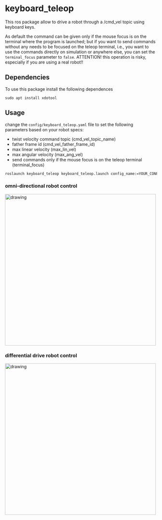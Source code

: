 # keyboard_teleop
This ros package allow to drive a robot through a /cmd_vel topic using keyboard keys. 

As default the command can be given only if the mouse focus is on the terminal where the program is launched; but if you want to send commands without any needs to be focused on the teleop terminal, i.e., you want to use the commands directly on simulation or anywhere else, you can set the ```terminal_focus``` parameter to ```false```. ATTENTION! this operation is risky, especially if you are using a real robot!!

## Dependencies
To use this package install the following dependences
```
sudo apt install xdotool
```
## Usage
change the ```config/keyboard_teleop.yaml``` file to set the following parameters based on your robot specs:
- twist velocity command topic (cmd_vel_topic_name)
- father frame id (cmd_vel_father_frame_id)
- max linear velocity (max_lin_vel)
- max angular velocity (max_ang_vel)
- send commands only if the mouse focus is on the teleop terminal (terminal_focus)

```bash
roslaunch keyboard_teleop keyboard_teleop.launch config_name:=YOUR_CONFIG_NAME_WITHOUT_YAML_FILE_EXTENSION
```

### omni-directional robot control

<img src="https://user-images.githubusercontent.com/76060218/150688007-8ea3e5bf-0c3e-414a-be70-5a2039f66586.png" alt="drawing" width="500"/>

### differential drive robot control

<img src="https://user-images.githubusercontent.com/76060218/150687855-4f9d8374-9459-495a-9d13-bb09c521ed99.png" alt="drawing" width="500"/>
